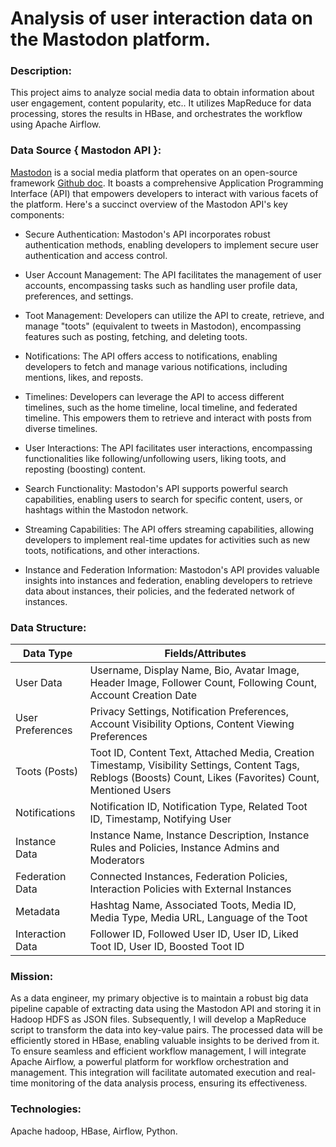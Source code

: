 # Analysis of user interaction data on the Mastodon platform.

### Description:
This project aims to analyze social media data to obtain information about user engagement, content popularity, etc..
It utilizes MapReduce for data processing, stores the results in HBase, and orchestrates the workflow using Apache Airflow.

### Data Source { Mastodon API }:
[Mastodon](https://joinmastodon.org/) is a social media platform that operates on an open-source framework [Github doc](https://github.com/felx/mastodon-documentation). It boasts a comprehensive Application Programming Interface (API) that empowers developers to interact with various facets of the platform. Here's a succinct overview of the Mastodon API's key components:

- Secure Authentication: Mastodon's API incorporates robust authentication methods, enabling developers to implement secure user authentication and access control.

- User Account Management: The API facilitates the management of user accounts, encompassing tasks such as handling user profile data, preferences, and settings.

- Toot Management: Developers can utilize the API to create, retrieve, and manage "toots" (equivalent to tweets in Mastodon), encompassing features such as posting, fetching, and deleting toots.

- Notifications: The API offers access to notifications, enabling developers to fetch and manage various notifications, including mentions, likes, and reposts.

- Timelines: Developers can leverage the API to access different timelines, such as the home timeline, local timeline, and federated timeline. This empowers them to retrieve and interact with posts from diverse timelines.

- User Interactions: The API facilitates user interactions, encompassing functionalities like following/unfollowing users, liking toots, and reposting (boosting) content.

- Search Functionality: Mastodon's API supports powerful search capabilities, enabling users to search for specific content, users, or hashtags within the Mastodon network.

- Streaming Capabilities: The API offers streaming capabilities, allowing developers to implement real-time updates for activities such as new toots, notifications, and other interactions.

- Instance and Federation Information: Mastodon's API provides valuable insights into instances and federation, enabling developers to retrieve data about instances, their policies, and the federated network of instances.

### Data Structure:

| Data Type        | Fields/Attributes                                              |
|------------------|---------------------------------------------------------------|
| User Data        | Username, Display Name, Bio, Avatar Image, Header Image, Follower Count, Following Count, Account Creation Date |
| User Preferences | Privacy Settings, Notification Preferences, Account Visibility Options, Content Viewing Preferences |
| Toots (Posts)    | Toot ID, Content Text, Attached Media, Creation Timestamp, Visibility Settings, Content Tags, Reblogs (Boosts) Count, Likes (Favorites) Count, Mentioned Users |
| Notifications    | Notification ID, Notification Type, Related Toot ID, Timestamp, Notifying User |
| Instance Data    | Instance Name, Instance Description, Instance Rules and Policies, Instance Admins and Moderators |
| Federation Data  | Connected Instances, Federation Policies, Interaction Policies with External Instances |
| Metadata         | Hashtag Name, Associated Toots, Media ID, Media Type, Media URL, Language of the Toot |
| Interaction Data | Follower ID, Followed User ID, User ID, Liked Toot ID, User ID, Boosted Toot ID |



### Mission:
As a data engineer, my primary objective is to maintain a robust big data pipeline capable of extracting data using the Mastodon API and storing it in Hadoop HDFS as JSON files. Subsequently, I will develop a MapReduce script to transform the data into key-value pairs. The processed data will be efficiently stored in HBase, enabling valuable insights to be derived from it. To ensure seamless and efficient workflow management, I will integrate Apache Airflow, a powerful platform for workflow orchestration and management. This integration will facilitate automated execution and real-time monitoring of the data analysis process, ensuring its effectiveness.

### Technologies:
Apache hadoop, HBase, Airflow, Python.


